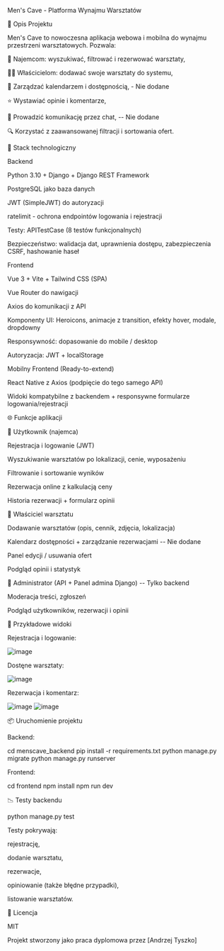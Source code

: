 Men's Cave - Platforma Wynajmu Warsztatów 


📄 Opis Projektu

Men's Cave to nowoczesna aplikacja webowa i mobilna do wynajmu przestrzeni warsztatowych. Pozwala:

🙋 Najemcom: wyszukiwać, filtrować i rezerwować warsztaty,

👨‍💼 Właścicielom: dodawać swoje warsztaty do systemu,

📅 Zarządzać kalendarzem i dostępnością, - Nie dodane

⭐ Wystawiać opinie i komentarze,

📢 Prowadzić komunikację przez chat, -- Nie dodane

🔍 Korzystać z zaawansowanej filtracji i sortowania ofert.

🚀 Stack technologiczny

Backend

Python 3.10 + Django + Django REST Framework

PostgreSQL jako baza danych

JWT (SimpleJWT) do autoryzacji

ratelimit - ochrona endpointów logowania i rejestracji

Testy: APITestCase (8 testów funkcjonalnych)

Bezpieczeństwo: walidacja dat, uprawnienia dostępu, zabezpieczenia CSRF, hashowanie haseł

Frontend

Vue 3 + Vite + Tailwind CSS (SPA)

Vue Router do nawigacji

Axios do komunikacji z API

Komponenty UI: Heroicons, animacje z transition, efekty hover, modale, dropdowny

Responsywność: dopasowanie do mobile / desktop

Autoryzacja: JWT + localStorage

Mobilny Frontend (Ready-to-extend)

React Native z Axios (podpięcie do tego samego API)

Widoki kompatybilne z backendem + responsywne formularze logowania/rejestracji

🌐 Funkcje aplikacji

🔐 Użytkownik (najemca)

Rejestracja i logowanie (JWT)

Wyszukiwanie warsztatów po lokalizacji, cenie, wyposażeniu

Filtrowanie i sortowanie wyników

Rezerwacja online z kalkulacją ceny

Historia rezerwacji + formularz opinii

💼 Właściciel warsztatu

Dodawanie warsztatów (opis, cennik, zdjęcia, lokalizacja)

Kalendarz dostępności + zarządzanie rezerwacjami -- Nie dodane

Panel edycji / usuwania ofert

Podgląd opinii i statystyk

🔧 Administrator (API + Panel admina Django) -- Tylko backend

Moderacja treści, zgłoszeń

Podgląd użytkowników, rezerwacji i opinii


🌟 Przykładowe widoki

Rejestracja i logowanie:

![image](https://github.com/user-attachments/assets/6f11a3a5-fd49-4d1b-8724-bf876c277754)


Dostęne warsztaty:

![image](https://github.com/user-attachments/assets/013b6d36-82f6-4a3c-9d92-316c9103e803)



Rezerwacja i komentarz:

![image](https://github.com/user-attachments/assets/90c8bfc1-3bc3-4ad5-9591-5b4257a53f1f)
![image](https://github.com/user-attachments/assets/c93d73ea-6c00-470f-948e-48a9b0794b96)



📦 Uruchomienie projektu

Backend:

cd menscave_backend
pip install -r requirements.txt
python manage.py migrate
python manage.py runserver

Frontend:

cd frontend
npm install
npm run dev

📉 Testy backendu

python manage.py test

Testy pokrywają:

rejestrację,

dodanie warsztatu,

rezerwacje,

opiniowanie (także błędne przypadki),

listowanie warsztatów.

🚫 Licencja

MIT

Projekt stworzony jako praca dyplomowa przez [Andrzej Tyszko]

